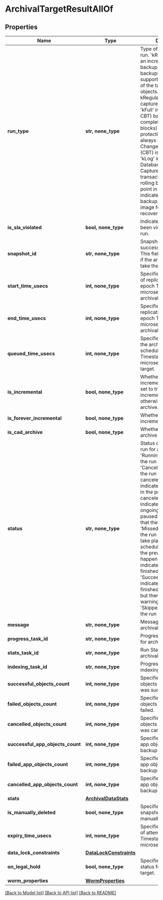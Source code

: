 # ArchivalTargetResultAllOf


## Properties
Name | Type | Description | Notes
------------ | ------------- | ------------- | -------------
**run_type** | **str, none_type** | Type of Protection Group run. &#39;kRegular&#39; indicates an incremental (CBT) backup. Incremental backups utilizing CBT (if supported) are captured of the target protection objects. The first run of a kRegular schedule captures all the blocks. &#39;kFull&#39; indicates a full (no CBT) backup. A complete backup (all blocks) of the target protection objects are always captured and Change Block Tracking (CBT) is not utilized. &#39;kLog&#39; indicates a Database Log backup. Capture the database transaction logs to allow rolling back to a specific point in time. &#39;kSystem&#39; indicates system volume backup. It produces an image for bare metal recovery. | [optional] 
**is_sla_violated** | **bool, none_type** | Indicated if SLA has been violated for this run. | [optional] 
**snapshot_id** | **str, none_type** | Snapshot id for a successful snapshot. This field will not be set if the archival Run fails to take the snapshot. | [optional] 
**start_time_usecs** | **int, none_type** | Specifies the start time of replication run in Unix epoch Timestamp(in microseconds) for an archival target. | [optional] 
**end_time_usecs** | **int, none_type** | Specifies the end time of replication run in Unix epoch Timestamp(in microseconds) for an archival target. | [optional] 
**queued_time_usecs** | **int, none_type** | Specifies the time when the archival is queued for schedule in Unix epoch Timestamp(in microseconds) for a target. | [optional] 
**is_incremental** | **bool, none_type** | Whether this is an incremental archive. If set to true, this is an incremental archive, otherwise this is a full archive. | [optional] 
**is_forever_incremental** | **bool, none_type** | Whether this is forever incremental or not | [optional] 
**is_cad_archive** | **bool, none_type** | Whether this is CAD archive or not | [optional] 
**status** | **str, none_type** | Status of the replication run for an archival target. &#39;Running&#39; indicates that the run is still running. &#39;Canceled&#39; indicates that the run has been canceled. &#39;Canceling&#39; indicates that the run is in the process of being canceled. &#39;Paused&#39; indicates that the ongoing run has been paused. &#39;Failed&#39; indicates that the run has failed. &#39;Missed&#39; indicates that the run was unable to take place at the scheduled time because the previous run was still happening. &#39;Succeeded&#39; indicates that the run has finished successfully. &#39;SucceededWithWarning&#39; indicates that the run finished successfully, but there were some warning messages. &#39;Skipped&#39; indicates that the run was skipped. | [optional] 
**message** | **str, none_type** | Message about the archival run. | [optional] 
**progress_task_id** | **str, none_type** | Progress monitor task id for archival. | [optional] 
**stats_task_id** | **str, none_type** | Run Stats task id for archival. | [optional] 
**indexing_task_id** | **str, none_type** | Progress monitor task for indexing. | [optional] 
**successful_objects_count** | **int, none_type** | Specifies the count of objects for which backup was successful. | [optional] 
**failed_objects_count** | **int, none_type** | Specifies the count of objects for which backup failed. | [optional] 
**cancelled_objects_count** | **int, none_type** | Specifies the count of objects for which backup was cancelled. | [optional] 
**successful_app_objects_count** | **int, none_type** | Specifies the count of app objects for which backup was successful. | [optional] 
**failed_app_objects_count** | **int, none_type** | Specifies the count of app objects for which backup failed. | [optional] 
**cancelled_app_objects_count** | **int, none_type** | Specifies the count of app objects for which backup was cancelled. | [optional] 
**stats** | [**ArchivalDataStats**](ArchivalDataStats.md) |  | [optional] 
**is_manually_deleted** | **bool, none_type** | Specifies whether the snapshot is deleted manually. | [optional] 
**expiry_time_usecs** | **int, none_type** | Specifies the expiry time of attempt in Unix epoch Timestamp (in microseconds). | [optional] 
**data_lock_constraints** | [**DataLockConstraints**](DataLockConstraints.md) |  | [optional] 
**on_legal_hold** | **bool, none_type** | Specifies the legal hold status for a archival target. | [optional] 
**worm_properties** | [**WormProperties**](WormProperties.md) |  | [optional] 

[[Back to Model list]](../README.md#documentation-for-models) [[Back to API list]](../README.md#documentation-for-api-endpoints) [[Back to README]](../README.md)


